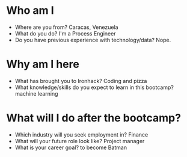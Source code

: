 # Who am I

* Where are you from? Caracas, Venezuela
* What do you do? I'm a Process Engineer
* Do you have previous experience with technology/data? Nope.

# Why am I here

* What has brought you to Ironhack? Coding and pizza
* What knowledge/skills do you expect to learn in this bootcamp? machine learning

# What will I do after the bootcamp?

* Which industry will you seek employment in? Finance
* What will your future role look like? Project manager
* What is your career goal? to become Batman